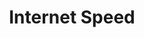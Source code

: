 ---
layout: page_store
id: 14
title: Internet Speed
details: 
contributors: 
 - bhavnan
facebookurl: 
permalink: /store/14
image: 14.jpg
---